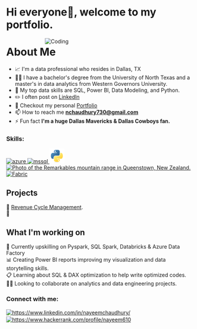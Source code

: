 <h1 align="left">Hi everyone👋, welcome to my portfolio.</h1>

<img align="right" alt="Coding" width="400" src="https://www.guvi.in/blog/wp-content/uploads/2023/01/giphy.gif">

# About Me
- 📈 I'm a data professional who resides in Dallas, TX
- 👨‍💻 I have a bachelor's degree from the University of North Texas and a master's in data analytics from Western Governors University. 
- 🌱 My top data skills are SQL, Power BI, Data Modeling, and Python. 
- ✏️ I often post on [LinkedIn](https://www.linkedin.com/in/nayeemchaudhury/)
- 👯 Checkout my personal [Portfolio](https://nayeemchaudhury.wixsite.com/dataportfolio)
- 📫 How to reach me **nchaudhury730@gmail.com**
- ⚡ Fun fact **I'm a huge Dallas Mavericks & Dallas Cowboys fan.**


<h3 align="left">Skills:</h3>
<p align="left"> <a href="https://azure.microsoft.com/en-in/" target="_blank" rel="noreferrer"> <img src="https://www.vectorlogo.zone/logos/microsoft_azure/microsoft_azure-icon.svg" alt="azure" width="40" height="40"/> </a>  
<a href="https://www.microsoft.com/en-us/sql-server" target="_blank" rel="noreferrer"> <img src="https://www.svgrepo.com/show/303229/microsoft-sql-server-logo.svg" alt="mssql" width="40" height="40"/> </a> 
<a href="https://www.python.org" target="_blank" rel="noreferrer"> <img src="https://raw.githubusercontent.com/devicons/devicon/master/icons/python/python-original.svg" alt="python" width="40" height="40"/> </a>
<a href="https://www.powerbi.com" target="_blank" rel="noreferrer"> <img src="https://upload.wikimedia.org/wikipedia/commons/c/cf/New_Power_BI_Logo.svg" alt="Photo of the Remarkables mountain range in Queenstown, New Zealand." class="GeneratedImage" width="40" height="40"> </a>
<a href="https://www.powerbi.com" target="_blank" rel="noreferrer">  <img src="https://static.wikia.nocookie.net/logopedia/images/a/aa/Microsoft_Fabric_2023.svg/revision/latest?cb=20230528223239" alt="Fabric" height="40" width="40"> </a> </p>



## Projects
🔭  [Revenue Cycle Management](https://nayeemchaudhury.wixsite.com/dataportfolio/a-r-performance-analysis). <br>
🌱


## What I'm working on 
📶 Currently upskilling on Pyspark, SQL Spark, Databricks & Azure Data Factory <br>
📊 Creating Power BI reports improving my visualization and data storytelling skills. <br>
📋 Learning about SQL & DAX optimization to help write optimized codes. <br>
👨‍💻 Looking to collaborate on analytics and data engineering projects. 


<h3 align="left">Connect with me:</h3>
<p align="left">
<a href="https://linkedin.com/in/https://www.linkedin.com/in/nayeemchaudhury/" target="blank"><img align="center" src="https://raw.githubusercontent.com/rahuldkjain/github-profile-readme-generator/master/src/images/icons/Social/linked-in-alt.svg" alt="https://www.linkedin.com/in/nayeemchaudhury/" height="30" width="40" /></a> 
<a href="https://www.hackerrank.com/https://www.hackerrank.com/profile/nayeem610" target="blank"><img align="center" src="https://raw.githubusercontent.com/rahuldkjain/github-profile-readme-generator/master/src/images/icons/Social/hackerrank.svg" alt="https://www.hackerrank.com/profile/nayeem610" height="30" width="40" /></a>
</p>

